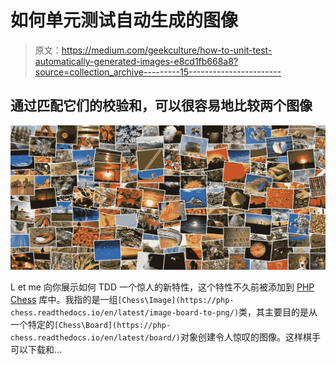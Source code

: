 # 如何单元测试自动生成的图像

> 原文：<https://medium.com/geekculture/how-to-unit-test-automatically-generated-images-e8cd1fb668a8?source=collection_archive---------15----------------------->

## 通过匹配它们的校验和，可以很容易地比较两个图像

![](img/6ec809e1d9f94be40f532032100cb461.png)

L et me 向你展示如何 TDD 一个惊人的新特性，这个特性不久前被添加到 [PHP Chess](https://php-chess.readthedocs.io/en/latest/) 库中。我指的是一组`[Chess\Image](https://php-chess.readthedocs.io/en/latest/image-board-to-png/)`类，其主要目的是从一个特定的`[Chess\Board](https://php-chess.readthedocs.io/en/latest/board/)`对象创建令人惊叹的图像。这样棋手可以下载和…